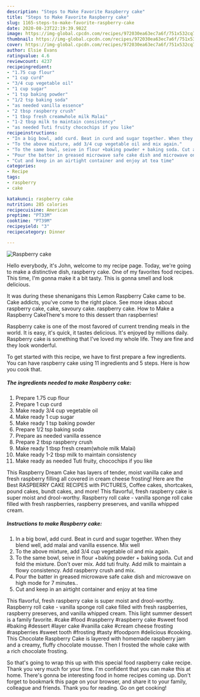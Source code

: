 ```yaml
---
description: "Steps to Make Favorite Raspberry cake"
title: "Steps to Make Favorite Raspberry cake"
slug: 1165-steps-to-make-favorite-raspberry-cake
date: 2020-08-23T22:19:39.982Z
image: https://img-global.cpcdn.com/recipes/972030ea63ec7a6f/751x532cq70/raspberry-cake-recipe-main-photo.jpg
thumbnail: https://img-global.cpcdn.com/recipes/972030ea63ec7a6f/751x532cq70/raspberry-cake-recipe-main-photo.jpg
cover: https://img-global.cpcdn.com/recipes/972030ea63ec7a6f/751x532cq70/raspberry-cake-recipe-main-photo.jpg
author: Elsie Evans
ratingvalue: 4.6
reviewcount: 4237
recipeingredient:
- "1.75 cup flour"
- "1 cup curd"
- "3/4 cup vegetable oil"
- "1 cup sugar"
- "1 tsp baking powder"
- "1/2 tsp baking soda"
- "as needed vanilla essence"
- "2 tbsp raspberry crush"
- "1 tbsp fresh creamwhole milk Malai"
- "1-2 tbsp milk to maintain consistency"
- "as needed Tuti fruity chocochips if you like"
recipeinstructions:
- "In a big bowl, add curd. Beat in curd and sugar together. When they blend well, add malai and vanilla essence. Mix well"
- "To the above mixture, add 3/4 cup vegetable oil and mix again."
- "To the same bowl, seive in flour +baking powder + baking soda. Cut and fold the mixture. Don&#39;t over mix. Add tuti fruity. Add milk to maintain a flowy consistency. Add raspberry crush and mix."
- "Pour the batter in greased microwave safe cake dish and microwave on high mode for 7 minutes.."
- "Cut and keep in an airtight container and enjoy at tea time"
categories:
- Recipe
tags:
- raspberry
- cake

katakunci: raspberry cake 
nutrition: 285 calories
recipecuisine: American
preptime: "PT33M"
cooktime: "PT39M"
recipeyield: "3"
recipecategory: Dinner

---
```



![Raspberry cake](https://img-global.cpcdn.com/recipes/972030ea63ec7a6f/751x532cq70/raspberry-cake-recipe-main-photo.jpg)

Hello everybody, it's John, welcome to my recipe page. Today, we're going to make a distinctive dish, raspberry cake. One of my favorites food recipes. This time, I'm gonna make it a bit tasty. This is gonna smell and look delicious.

It was during these shenanigans this Lemon Raspberry Cake came to be. Cake addicts, you&#39;ve come to the right place. See more ideas about raspberry cake, cake, savoury cake. raspberry cake. How to Make a Raspberry CakeThere&#39;s more to this dessert than raspberries!

Raspberry cake is one of the most favored of current trending meals in the world. It is easy, it's quick, it tastes delicious. It's enjoyed by millions daily. Raspberry cake is something that I've loved my whole life. They are fine and they look wonderful.


To get started with this recipe, we have to first prepare a few ingredients. You can have raspberry cake using 11 ingredients and 5 steps. Here is how you cook that.

<!--inarticleads1-->

##### The ingredients needed to make Raspberry cake:

1. Prepare 1.75 cup flour
1. Prepare 1 cup curd
1. Make ready 3/4 cup vegetable oil
1. Make ready 1 cup sugar
1. Make ready 1 tsp baking powder
1. Prepare 1/2 tsp baking soda
1. Prepare as needed vanilla essence
1. Prepare 2 tbsp raspberry crush
1. Make ready 1 tbsp fresh cream(whole milk Malai)
1. Make ready 1-2 tbsp milk to maintain consistency
1. Make ready as needed Tuti fruity, chocochips if you like


This Raspberry Dream Cake has layers of tender, moist vanilla cake and fresh raspberry filling all covered in cream cheese frosting! Here are the Best RASPBERRY CAKE RECIPES with PICTURES, Coffee cakes, shortcakes, pound cakes, bundt cakes, and more! This flavorful, fresh raspberry cake is super moist and drool-worthy. Raspberry roll cake - vanilla sponge roll cake filled with fresh raspberries, raspberry preserves, and vanilla whipped cream. 

<!--inarticleads2-->

##### Instructions to make Raspberry cake:

1. In a big bowl, add curd. Beat in curd and sugar together. When they blend well, add malai and vanilla essence. Mix well
1. To the above mixture, add 3/4 cup vegetable oil and mix again.
1. To the same bowl, seive in flour +baking powder + baking soda. Cut and fold the mixture. Don&#39;t over mix. Add tuti fruity. Add milk to maintain a flowy consistency. Add raspberry crush and mix.
1. Pour the batter in greased microwave safe cake dish and microwave on high mode for 7 minutes..
1. Cut and keep in an airtight container and enjoy at tea time


This flavorful, fresh raspberry cake is super moist and drool-worthy. Raspberry roll cake - vanilla sponge roll cake filled with fresh raspberries, raspberry preserves, and vanilla whipped cream. This light summer dessert is a family favorite. #cake #food #raspberry #raspberry cake #sweet food #baking #dessert #layer cake #vanilla cake #cream cheese frosting #raspberries #sweet tooth #frosting #tasty #foodporn #delicious #cooking. This Chocolate Raspberry Cake is layered with homemade raspberry jam and a creamy, fluffy chocolate mousse. Then I frosted the whole cake with a rich chocolate frosting. 

So that's going to wrap this up with this special food raspberry cake recipe. Thank you very much for your time. I'm confident that you can make this at home. There's gonna be interesting food in home recipes coming up. Don't forget to bookmark this page on your browser, and share it to your family, colleague and friends. Thank you for reading. Go on get cooking!
